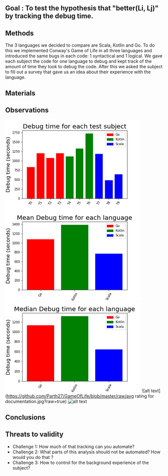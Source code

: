 ## Goal : To test the hypothesis that "better(Li, Lj)" by tracking the debug time.
## Methods 
The 3 languages we decided to compare are Scala, Kotlin and Go. To do this we implemented Conway's Game of Life in all three languages and introduced the same bugs in each code: 1 syntactical and 1 logical. We gave each subject the code for one language to debug and kept track of the amount of time they took to debug the code. After this we asked the subject to fill out a survey that gave us an idea about their experience with the language.   
## Materials
## Observations

![alt text](https://github.com/Parth27/GameOfLife/blob/master/raw/complete.png?raw=true)
![alt text](https://github.com/Parth27/GameOfLife/blob/master/raw/mean.png?raw=true)
![alt text](https://github.com/Parth27/GameOfLife/blob/master/raw/median.png?raw=true)
![alt text](https://github.com/Parth27/GameOfLife/blob/master/raw/avg rating for documentation.jpg?raw=true)
![alt text](https://github.com/Parth27/GameOfLife/blob/master/raw/rating.png?raw=true)

## Conclusions
## Threats to validity
- Challenge 1: How much of that tracking can you automate?
- Challenge 2: What parts of this analysis should not be automated? How would you do that ?
- Challenge 3: How to control for the background experience of the subject?

